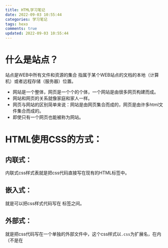 ```yaml
---
title: HTML学习笔记
date: 2022-09-03 10:55:44
categories: 学习笔记
tags: hexo
comments: true
updated: 2022-09-03 10:55:44
---
```

# 什么是站点？
站点是WEB中所有文件和资源的集合
指属于某个WEB站点的文档的本地（计算机）或者远程存储（服务器）位置。

 - 网站是一个整体，网页是一个个的个体，一个网站是由很多网页构建而成。
 - 网站和网页的关系就像家庭和家人一样。
 - 网页与网站的区别简单来说：网站是由网页集合而成的，网页是由许多html文件集合而成的。
 - 即使只有一个网页也能被称为网站。

# HTML使用CSS的方式：
## 内联式：
内联式css样式表就是把css代码直接写在现有的HTML标签中。
## 嵌入式：
就是可以把css样式代码写在 <style type="text/css"></style>标签之间。
## 外部式：
就是把css代码写在一个单独的外部文件中，这个css样式以```.css```为扩展名，在<head>内（不是在<style>标签内）使用<link>标签将css样式链接到html文件内。